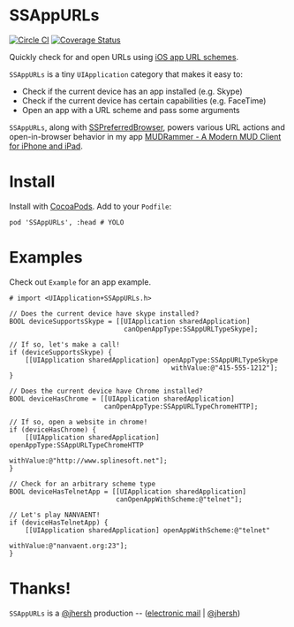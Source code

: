 # SSAppURLs

[![Circle CI](https://circleci.com/gh/splinesoft/SSAppURLs.svg?style=svg&circle-token=067c04e92629d230aa95a540ba5e9cd53f718ec6)](https://circleci.com/gh/splinesoft/SSAppURLs) [![Coverage Status](http://codecov.io/github/splinesoft/SSAppURLs/coverage.svg?branch=master)](http://codecov.io/github/splinesoft/SSAppURLs?branch=master)

Quickly check for and open URLs using [iOS app URL schemes](http://www.wiki.akosma.com/IPhone_URL_Schemes).

`SSAppURLs` is a tiny `UIApplication` category that makes it easy to:

* Check if the current device has an app installed (e.g. Skype)
* Check if the current device has certain capabilities (e.g. FaceTime)
* Open an app with a URL scheme and pass some arguments

`SSAppURLs`, along with [SSPreferredBrowser](https://github.com/splinesoft/SSPreferredBrowser), powers various URL actions and open-in-browser behavior in my app [MUDRammer - A Modern MUD Client for iPhone and iPad](https://itunes.apple.com/us/app/mudrammer-a-modern-mud-client/id597157072?mt=8).

# Install

Install with [CocoaPods](http://cocoapods.org/). Add to your `Podfile`:

```
pod 'SSAppURLs', :head # YOLO
```

# Examples

Check out `Example` for an app example.


```objc
# import <UIApplication+SSAppURLs.h>

// Does the current device have skype installed?
BOOL deviceSupportsSkype = [[UIApplication sharedApplication] 
                             canOpenAppType:SSAppURLTypeSkype];

// If so, let's make a call!
if (deviceSupportsSkype) {
    [[UIApplication sharedApplication] openAppType:SSAppURLTypeSkype 
                                         withValue:@"415-555-1212"];
}
  
// Does the current device have Chrome installed?
BOOL deviceHasChrome = [[UIApplication sharedApplication] 
                        canOpenAppType:SSAppURLTypeChromeHTTP];

// If so, open a website in chrome!
if (deviceHasChrome) {
	[[UIApplication sharedApplication] openAppType:SSAppURLTypeChromeHTTP 
	                                     withValue:@"http://www.splinesoft.net"];
}
	                                     
// Check for an arbitrary scheme type
BOOL deviceHasTelnetApp = [[UIApplication sharedApplication] 
                           canOpenAppWithScheme:@"telnet"];

// Let's play NANVAENT!
if (deviceHasTelnetApp) {
	[[UIApplication sharedApplication] openAppWithScheme:@"telnet"
	                                           withValue:@"nanvaent.org:23"];
}
```

# Thanks!

`SSAppURLs` is a [@jhersh](https://github.com/jhersh) production -- ([electronic mail](mailto:jon@her.sh) | [@jhersh](https://twitter.com/jhersh))